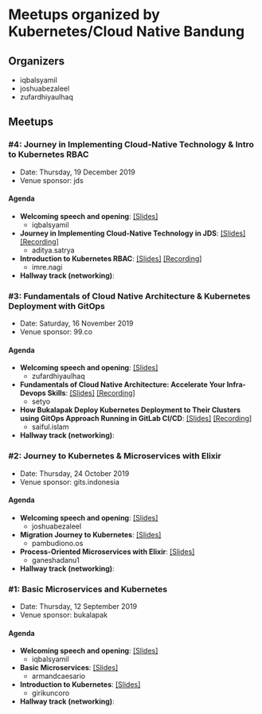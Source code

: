 # Meetups organized by Kubernetes/Cloud Native Bandung

## Organizers
- iqbalsyamil
- joshuabezaleel
- zufardhiyaulhaq

## Meetups

### #4: Journey in Implementing Cloud-Native Technology & Intro to Kubernetes RBAC

- Date: Thursday, 19 December 2019
- Venue sponsor: jds

#### Agenda

- **Welcoming speech and opening**:  [[Slides]](https://docs.google.com/presentation/d/1zcRRw_rWuRbcfAv-SowzZI7Cs6yQ8-q7qy_Of42KFnY/edit#slide=id.g4c35bb3ebd_2_71)
	- iqbalsyamil
- **Journey in Implementing Cloud-Native Technology in JDS**:  [[Slides]](https://docs.google.com/presentation/d/18pMWvKM3m_MCtX_095za4ogG2Oog-c8wfMxkTWImYFc/edit?usp=sharing) [[Recording]](https://www.youtube.com/watch?v=u0Miv0Et_s8&feature=youtu.be)
	- aditya.satrya
- **Introduction to Kubernetes RBAC**:  [[Slides]](https://docs.google.com/presentation/d/1pUgTksN6qn3oDkSp8tmQB5QGzCl1T7R_Uphwulk6daI/edit?usp=sharing) [[Recording]](https://www.youtube.com/watch?v=u0Miv0Et_s8&feature=youtu.be)
	- imre.nagi
- **Hallway track (networking)**: 

### #3: Fundamentals of Cloud Native Architecture & Kubernetes Deployment with GitOps

- Date: Saturday, 16 November 2019
- Venue sponsor: 99.co

#### Agenda

- **Welcoming speech and opening**:  [[Slides]](https://docs.google.com/presentation/d/1V0IruhxD3pKUH2D7_JIL41hQT--T2LuBJ4bT-zJrW3A/edit?usp=sharing)
	- zufardhiyaulhaq
- **Fundamentals of Cloud Native Architecture: Accelerate Your Infra-Devops Skills**:  [[Slides]](https://1drv.ms/p/s!AmoitJr7ia3TzEXX0XSvIOCOlIGY?e=cBjj6F) [[Recording]](https://youtu.be/pbNl_T3HI10)
	- setyo
- **How Bukalapak Deploy Kubernetes Deployment to Their Clusters using GitOps Approach Running in GitLab CI/CD**:  [[Slides]](https://docs.google.com/presentation/d/1r3PsGa3t6j8tKxyUT_lHZciqjNLU08FTyuokAtrUf9Y/edit?usp=sharing) [[Recording]](https://youtu.be/pbNl_T3HI10)
	- saiful.islam
- **Hallway track (networking)**: 

### #2: Journey to Kubernetes & Microservices with Elixir

- Date: Thursday, 24 October 2019
- Venue sponsor: gits.indonesia

#### Agenda

- **Welcoming speech and opening**:  [[Slides]](https://docs.google.com/presentation/d/1VSnONvgs3wxQbpeLuImn0WJRWuOe7fPT6Y6kQBuWs9U/edit?usp=sharing)
	- joshuabezaleel
- **Migration Journey to Kubernetes**:  [[Slides]](https://docs.google.com/presentation/d/1rR9PSd13O_xb29guU3aa909tdJzKMjpO2NEFQRRGWOw/edit?usp=sharing)
	- pambudiono.os
- **Process-Oriented Microservices with Elixir**:  [[Slides]](https://docs.google.com/presentation/d/1sWD4-1v5i2TOptxCG5oeSdTHzO6VeByqpt6U6Li-wHk/edit?usp=sharing)
	- ganeshadanu1
- **Hallway track (networking)**: 

### #1: Basic Microservices and Kubernetes

- Date: Thursday, 12 September 2019
- Venue sponsor: bukalapak

#### Agenda

- **Welcoming speech and opening**:  [[Slides]](https://github.com/cloudnative-id/kubernetes-cloud-native-bandung/blob/master/2019/001%20(Sept)/Community%20Slide%20%23001.pdf)
	- iqbalsyamil
- **Basic Microservices**:  [[Slides]](https://slides.com/armandcaesario/microservicebasic#/)
	- armandcaesario
- **Introduction to Kubernetes**:  [[Slides]](https://docs.google.com/presentation/d/1iCh0HSahZRIOZjsQo7LHvPgUFYWLFHqTHlZsZ5BbVPw)
	- girikuncoro
- **Hallway track (networking)**: 
